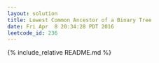 ```yaml
---
layout: solution
title: Lowest Common Ancestor of a Binary Tree
date: Fri Apr  8 20:34:28 PDT 2016
leetcode_id: 236
---
```

{% include_relative README.md %}
